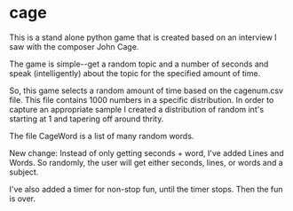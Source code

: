 # cage

This is a stand alone python game that is created based on an interview I saw with the composer John Cage.

The game is simple--get a random topic and a number of seconds and speak (intelligently) about the topic for the specified amount of time.

So, this game selects a random amount of time based on the cagenum.csv file. This file contains 1000 numbers in a specific distribution. In order to capture an appropriate sample I created a distribution of random int's starting at 1 and tapering off around thrity. 

The file CageWord is a list of many random words. 


New change: 
Instead of only getting seconds + word, I've added Lines and Words. So randomly, the user will get either seconds, lines, or words and a subject. 

I've also added a timer for non-stop fun, until the timer stops. Then the fun is over.  


